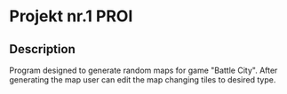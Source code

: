 # Projekt nr.1 PROI

## Description
Program designed to generate random maps for game "Battle City". After generating the map user can edit the map changing tiles
to desired type.
